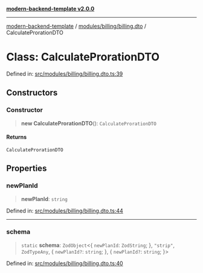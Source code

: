 [**modern-backend-template v2.0.0**](../../../../README.md)

***

[modern-backend-template](../../../../modules.md) / [modules/billing/billing.dto](../README.md) / CalculateProrationDTO

# Class: CalculateProrationDTO

Defined in: [src/modules/billing/billing.dto.ts:39](https://github.com/maemreyo/saas-4cus-nodejs/blob/1a77de11cd6eaefe66c31c7f5de281673fc25ce5/src/modules/billing/billing.dto.ts#L39)

## Constructors

### Constructor

> **new CalculateProrationDTO**(): `CalculateProrationDTO`

#### Returns

`CalculateProrationDTO`

## Properties

### newPlanId

> **newPlanId**: `string`

Defined in: [src/modules/billing/billing.dto.ts:44](https://github.com/maemreyo/saas-4cus-nodejs/blob/1a77de11cd6eaefe66c31c7f5de281673fc25ce5/src/modules/billing/billing.dto.ts#L44)

***

### schema

> `static` **schema**: `ZodObject`\<\{ `newPlanId`: `ZodString`; \}, `"strip"`, `ZodTypeAny`, \{ `newPlanId?`: `string`; \}, \{ `newPlanId?`: `string`; \}\>

Defined in: [src/modules/billing/billing.dto.ts:40](https://github.com/maemreyo/saas-4cus-nodejs/blob/1a77de11cd6eaefe66c31c7f5de281673fc25ce5/src/modules/billing/billing.dto.ts#L40)
